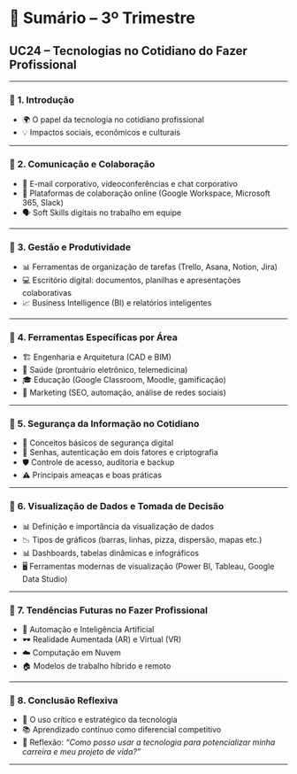 # 📑 Sumário – 3º Trimestre

## UC24 – Tecnologias no Cotidiano do Fazer Profissional

---

### 🔹 **1. Introdução**

- 🌍 O papel da tecnologia no cotidiano profissional
- 💡 Impactos sociais, econômicos e culturais

---

### 🔹 **2. Comunicação e Colaboração**

- 📧 E-mail corporativo, videoconferências e chat corporativo
- 🤝 Plataformas de colaboração online (Google Workspace, Microsoft 365, Slack)
- 🗣️ Soft Skills digitais no trabalho em equipe

---

### 🔹 **3. Gestão e Produtividade**

- 📊 Ferramentas de organização de tarefas (Trello, Asana, Notion, Jira)
- 💻 Escritório digital: documentos, planilhas e apresentações colaborativas
- 📈 Business Intelligence (BI) e relatórios inteligentes

---

### 🔹 **4. Ferramentas Específicas por Área**

- 🏗️ Engenharia e Arquitetura (CAD e BIM)
- 🏥 Saúde (prontuário eletrônico, telemedicina)
- 🎓 Educação (Google Classroom, Moodle, gamificação)
- 📢 Marketing (SEO, automação, análise de redes sociais)

---

### 🔹 **5. Segurança da Informação no Cotidiano**

- 🔐 Conceitos básicos de segurança digital
- 🔑 Senhas, autenticação em dois fatores e criptografia
- 🛡️ Controle de acesso, auditoria e backup
- ⚠️ Principais ameaças e boas práticas

---

### 🔹 **6. Visualização de Dados e Tomada de Decisão**

- 📊 Definição e importância da visualização de dados
- 📉 Tipos de gráficos (barras, linhas, pizza, dispersão, mapas etc.)
- 📊 Dashboards, tabelas dinâmicas e infográficos
- 🖥️ Ferramentas modernas de visualização (Power BI, Tableau, Google Data Studio)

---

### 🔹 **7. Tendências Futuras no Fazer Profissional**

- 🤖 Automação e Inteligência Artificial
- 🕶️ Realidade Aumentada (AR) e Virtual (VR)
- ☁️ Computação em Nuvem
- 🏠 Modelos de trabalho híbrido e remoto

---

### 🔹 **8. Conclusão Reflexiva**

- 🎯 O uso crítico e estratégico da tecnologia
- 📚 Aprendizado contínuo como diferencial competitivo
- 💭 Reflexão: _“Como posso usar a tecnologia para potencializar minha carreira e meu projeto de vida?”_

---
